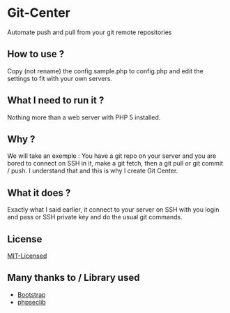 Git-Center
==========

Automate push and pull from your git remote repositories

How to use ?
----------

Copy (not rename) the config.sample.php to config.php and edit the settings to fit with your own servers.

What I need to run it ?
----------

Nothing more than a web server with PHP 5 installed.

Why ?
----------

We will take an exemple :
You have a git repo on your server and you are bored to connect on SSH in it, make a git fetch, then a git pull or git commit / push.
I understand that and this is why I create Git Center.

What it does ?
----------

Exactly what I said earlier, it connect to your server on SSH with you login and pass or SSH private key and do the usual git commands.

License
----------

[MIT-Licensed]

Many thanks to / Library used
----------

* [Bootstrap]
* [phpseclib]

[MIT-Licensed]:http://en.wikipedia.org/wiki/MIT_License
[Bootstrap]:http://getbootstrap.com/
[phpseclib]:http://phpseclib.sourceforge.net/
